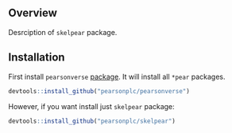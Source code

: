 <!-- README.md is generated from README.Rmd. Please edit that file -->
Overview
--------

Desrciption of `skelpear` package.

Installation
------------

First install `pearsonverse` [package](https://github.com/pearsonplc/pearsonverse). It will install all `*pear` packages.

``` r
devtools::install_github("pearsonplc/pearsonverse")
```

However, if you want install just `skelpear` package:

``` r
devtools::install_github("pearsonplc/skelpear")
```
